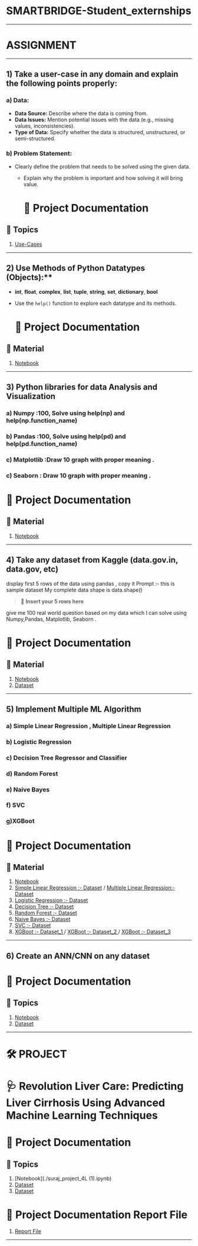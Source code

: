 
# SMARTBRIDGE-Student_externships
------------------------------------------------------------------------------------------------------------------------------------------------------------------------------

# ASSIGNMENT
------------------------------------------------------------------------------------------------------------------------------------------------------------------------------

## 1) Take a user-case in any domain and explain the following points properly:

  ### a) Data:
 - **Data Source:** Describe where the data is coming from.
  - **Data Issues:** Mention potential issues with the data (e.g., missing values, inconsistencies).
   - **Type of Data:** Specify whether the data is structured, unstructured, or semi-structured.

   ### b) Problem Statement:
  - Clearly define the problem that needs to be solved using the given data.
    - Explain why the problem is important and how solving it will bring value.
   
      # 📘 Project Documentation

## 📑 Topics

1. [Use-Cases](./Data_Science_Use_Cases%20(1).pdf)  


  ----------------------------------------------------------------------------------------------------------------------------------------------------------------------------

## 2) Use Methods of Python Datatypes (Objects):**

- **int**, **float**, **complex**, **list**, **tuple**, **string**, **set**, **dictionary**, **bool**  
 - Use the `help()` function to explore each datatype and its methods.

    # 📘 Project Documentation

## 📑 Material

1. [Notebook](./SURAJ_assignment_2.ipynb)

   
------------------------------------------------------------------------------------------------------------------------------------------------------------------------------

## 3) Python libraries for data Analysis and Visualization 

  ### a) Numpy :100, Solve using help(np) and help(np.function_name) 

  ### b) Pandas :100, Solve using help(pd) and help(pd.function_name)

  ### c) Matplotlib :Draw 10 graph with proper meaning .

  ### c) Seaborn : Draw 10 graph with proper meaning .

  # 📘 Project Documentation

## 📑 Material

1. [Notebook](./suraj_assignment_3.ipynb)

------------------------------------------------------------------------------------------------------------------------------------------------------------------------------

## 4) Take any dataset from Kaggle (data.gov.in, data.gov, etc)  
display first 5 rows of the data using pandas , copy it 
Prompt :- this is sample dataset My complete data shape is data.shape()

> 📄 **Insert your 5 rows here**

give me 100 real world question based on my data which I can solve using Numpy,Pandas, Matplotlib, Seaborn . 

  # 📘 Project Documentation

## 📑 Material

1. [Notebook](./Suraj_Assignment_4.ipynb)
2. [Dataset](./LS_2.0.csv)
-----------------------------------------------------------------------------------------------------------------------------------------------------------------------------

## 5) Implement Multiple ML Algorithm           

  ### a) Simple Linear Regression , Multiple Linear Regression

  ### b) Logistic Regression 

  ### c) Decision Tree  Regressor and   Classifier  

  ### d) Random Forest 

  ### e) Naive Bayes   

  ### f) SVC   

  ### g)XGBoot 


 # 📘 Project Documentation

## 📑 Material

1. [Notebook](./Copy_of_Suraj_Assignment5_p2a.ipynb) 
2. [Simple Linear Regression :- Dataset](./Salary_dataset.csv)  /   [Multiple Linear Regression:- Dataset](./co2.csv)
3. [Logistic Regression :- Dataset](./breast_cancer.csv)
4. [Decision Tree :- Dataset](./yeast.csv)
5. [Random Forest  :- Dataset](./bankloan.csv)
6. [ Naive Bayes :- Dataset](./data%20(1).csv)
7. [ SVC :- Dataset](./IRIS.csv)
8. [XGBoot :- Dataset_1 ](./train.csv )   /   [XGBoot :- Dataset_2 ](./test.csv)   /   [XGBoot :- Dataset_3 ](./sample_submission.csv) 
-----------------------------------------------------------------------------------------------------------------------------------------------------------------------------

## 6)  Create an ANN/CNN on any dataset 

# 📘 Project Documentation

## 📑 Topics

1. [Notebook](./suraj_assignment_6ANN.ipynb)
2. [Dataset](./cancer_classification.csv)
-----------------------------------------------------------------------------------------------------------------------------------------------------------------------------


# 🛠️ PROJECT

# 🩺 **Revolution Liver Care: Predicting Liver Cirrhosis Using Advanced Machine Learning Techniques**

# 📘 Project Documentation

## 📑 Topics

1. [Notebook](./suraj_project_4L (1).ipynb)
2. [Dataset](./cirrhosis.csv)
3. [Dataset](./Main_data.csv)

# 📘 Project Documentation Report File 
1. [Report File](./Liver_Cirrhosis_Project%20(2).docx)
------------------------------------------------------------------------------------------------------------------------------------------------------------------------------





